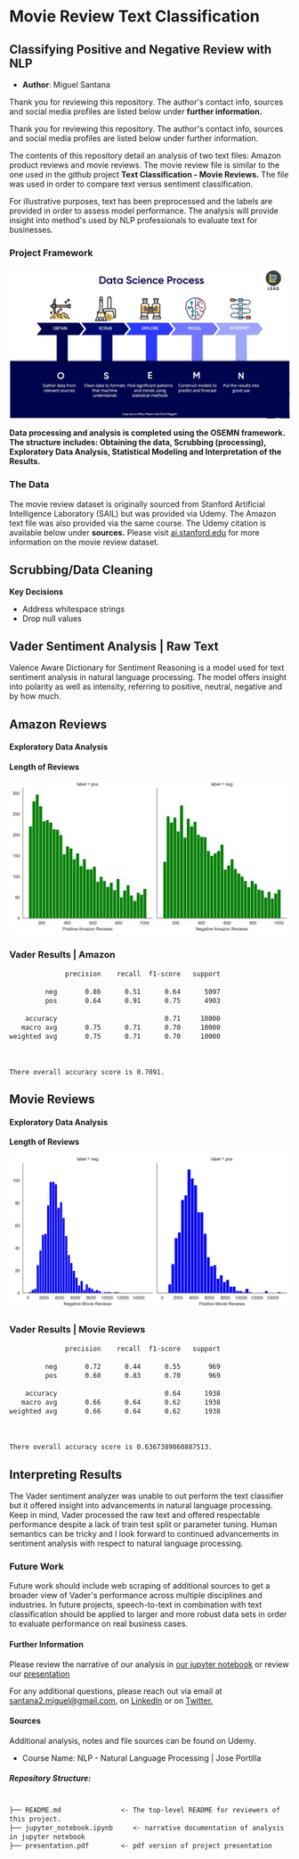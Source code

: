 # Movie Review Text Classification
## Classifying Positive and Negative Review with NLP

* **Author**: Miguel Santana

Thank you for reviewing this repository. The author's contact info, sources and social media profiles are listed below under **further information.**

Thank you for reviewing this repository. The author's contact info, sources and social media profiles are listed below under further information.

The contents of this repository detail an analysis of two text files: Amazon product reviews and movie reviews. The movie review file is similar to the one used in the github project **Text Classification - Movie Reviews.** The file was used in order to compare text versus sentiment classification.

For illustrative purposes, text has been preprocessed and the labels are provided in order to assess model performance. The analysis will provide insight into method's used by NLP professionals to evaluate text for businesses.

### Project Framework

![!](/images/OSEMN.png)

**Data processing and analysis is completed using the OSEMN framework. The structure includes: Obtaining the data, Scrubbing (processing), Exploratory Data Analysis, Statistical Modeling and Interpretation of the Results.**

### The Data

The movie review dataset is originally sourced from Stanford Artificial Intelligence Laboratory (SAIL) but was provided via Udemy. The Amazon text file was also provided via the same course. The Udemy citation is available below under **sources.** Please visit [ai.stanford.edu](http://ai.stanford.edu/~amaas/data/sentiment/) for more information on the movie review dataset. 

## Scrubbing/Data Cleaning 

**Key Decisions**

* Address whitespace strings
* Drop null values

## Vader Sentiment Analysis | Raw Text

Valence Aware Dictionary for Sentiment Reasoning is a model used for text sentiment analysis in natural language processing. The model offers insight into polarity as well as intensity, referring to positive, neutral, negative and by how much.

## Amazon Reviews

#### Exploratory Data Analysis 
**Length of Reviews**

![!](/images/amazonlength.jpg)

### Vader Results | Amazon


                  precision    recall  f1-score   support
    
             neg       0.86      0.51      0.64      5097
             pos       0.64      0.91      0.75      4903
    
        accuracy                           0.71     10000
       macro avg       0.75      0.71      0.70     10000
    weighted avg       0.75      0.71      0.70     10000
    
    
    
    There overall accuracy score is 0.7091.


## Movie Reviews

#### Exploratory Data Analysis 
**Length of Reviews**

![!](/images/movielength.jpg)

### Vader Results | Movie Reviews


                  precision    recall  f1-score   support
    
             neg       0.72      0.44      0.55       969
             pos       0.60      0.83      0.70       969
    
        accuracy                           0.64      1938
       macro avg       0.66      0.64      0.62      1938
    weighted avg       0.66      0.64      0.62      1938
    
    
    
    There overall accuracy score is 0.6367389060887513.


## Interpreting Results 

The Vader sentiment analyzer was unable to out perform the text classifier but it offered insight into advancements in natural language processing. Keep in mind, Vader processed the raw text and offered respectable performance despite a lack of train test split or parameter tuning. Human semantics can be tricky and I look forward to continued advancements in sentiment analysis with respect to natural language processing. 

### Future Work

Future work should include web scraping of additional sources to get a broader view of Vader's performance across multiple disciplines and industries. In future projects, speech-to-text in combination with text classification should be applied to larger and more robust data sets in order to evaluate performance on real business cases.  

#### Further Information

Please review the narrative of our analysis in [our jupyter notebook](./jupyter_notebook.ipynb) or review our [presentation](/powerpoint/powerpoint.pdf)

For any additional questions, please reach out via email at santana2.miguel@gmail.com, on [LinkedIn](https://www.linkedin.com/in/miguel-angel-santana-ii-mba-51467276/) or on [Twitter.](https://twitter.com/msantana_ds)

#### Sources

Additional analysis, notes and file sources can be found on Udemy. 

* Course Name: NLP - Natural Language Processing | Jose Portilla

##### Repository Structure:

```

├── README.md               <- The top-level README for reviewers of this project.
├── jupyter_notebook.ipynb     <- narrative documentation of analysis in jupyter notebook
├── presentation.pdf        <- pdf version of project presentation

```

